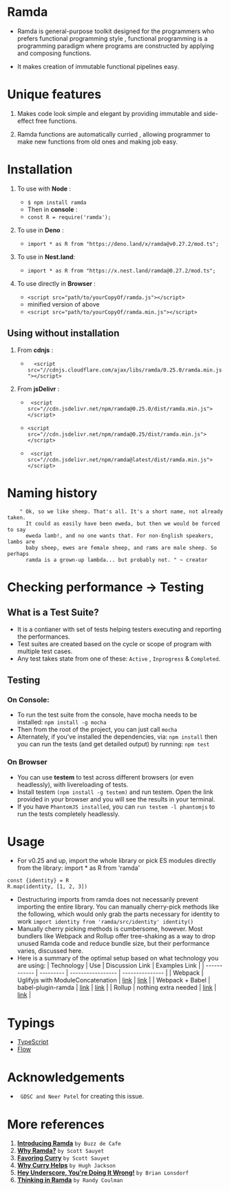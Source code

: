 
# Ramda

+ Ramda is general-purpose toolkit designed for the programmers who prefers
  functional programming style , functional programming is a programming
  paradigm where programs are constructed by applying and composing functions.

+ It makes creation of immutable functional pipelines easy.

# Unique features

1. Makes code look simple and elegant by providing immutable and side-effect
   free functions.

2. Ramda functions are automatically curried , allowing programmer to make new
   functions from old ones and making job easy.

# Installation

1. To use with **Node** :
   +  ``` $ npm install ramda ```
   +  Then in **console** :
   +  ``` const R = require('ramda'); ```

2. To use in **Deno** :
   + ``` import * as R from "https://deno.land/x/ramda@v0.27.2/mod.ts"; ```

3. To use in **Nest.land**:
   + ``` import * as R from "https://x.nest.land/ramda@0.27.2/mod.ts"; ```

4. To use directly in **Browser** :
   +  ``` <script src="path/to/yourCopyOf/ramda.js"></script> ```
   + minified version of above
   +  ``` <script src="path/to/yourCopyOf/ramda.min.js"></script> ```

## Using without installation

1. From **cdnjs** :
   + ```   <script src="//cdnjs.cloudflare.com/ajax/libs/ramda/0.25.0/ramda.min.js"></script>  ```

2. From **jsDelivr** :
   + ``` <script src="//cdn.jsdelivr.net/npm/ramda@0.25.0/dist/ramda.min.js"></script>```

   + ``` <script src="//cdn.jsdelivr.net/npm/ramda@0.25/dist/ramda.min.js"></script> ```

   + ``` <script src="//cdn.jsdelivr.net/npm/ramda@latest/dist/ramda.min.js"></script>```

# Naming history

        " Ok, so we like sheep. That's all. It's a short name, not already taken.
          It could as easily have been eweda, but then we would be forced to say
          eweda lamb!, and no one wants that. For non-English speakers, lambs are
          baby sheep, ewes are female sheep, and rams are male sheep. So perhaps
          ramda is a grown-up lambda... but probably not. " ~ creator

# Checking performance -> Testing

## What is a Test Suite?

   + It is a contianer with set of tests helping testers executing and
     reporting the performances.
   + Test suites are created based on the cycle or scope of program with
     multiple test cases.
   + Any test takes state from one of these: `Active` , `Inprogress` & `Completed`.

## Testing

### On Console:

   + To run the test suite from the console, have mocha needs to be installed:
     ``` npm install -g mocha ```
   + Then from the root of the project, you can just call
     ``` mocha ```
   + Alternately, if you've installed the dependencies, via:
     ``` npm install ```
     then you can run the tests (and get detailed output) by running:
     ``` npm test ```
### On Browser
   + You can use **testem** to test across different browsers (or even
     headlessly), with livereloading of tests.
   + Install testem ```(npm install -g testem)``` and run testem. Open the link      provided in your browser and you will see the results in your terminal.
   + If you have ```PhantomJS installed```, you can ```run testem -l phantomjs```  to run the tests completely headlessly.
# Usage
   + For v0.25 and up, import the whole library or pick ES modules directly from the library:
    import * as R from 'ramda'
  
    const {identity} = R
    R.map(identity, [1, 2, 3])
   + Destructuring imports from ramda does not necessarily prevent importing the entire library. You can manually cherry-pick methods like the following,
     which would only grab the parts necessary for identity to work
     ```import identity from 'ramda/src/identity' identity()```
   + Manually cherry picking methods is cumbersome, however. Most bundlers like      Webpack and Rollup offer tree-shaking as a way to drop unused Ramda code
     and reduce bundle size, but their performance varies, discussed here.
   + Here is a summary of the optimal setup based on what technology you are
     using:
     |  Technology  |    Use    |  Discussion Link  |  Examples Link  |
     | ------------ | --------- | ----------------- | --------------- |
     | Webpack | Uglifyjs with ModuleConcatenation | [link](https://github.com/ramda/ramda/issues/2355) | [link](https://github.com/scabbiaza/ramda-webpack-tree-shaking-examples/blob/master/06-webpack-scope-hoisted/webpack.config.js) |
     | Webpack + Babel  | babel-plugin-ramda  | [link](https://www.andrewsouthpaw.com/ramda-webpack-and-tree-shaking/)  | [link](https://github.com/AndrewSouthpaw/ramda-webpack-tree-shaking-examples/blob/master/07-webpack-babel-plugin-ramda/package.json) |
     | Rollup | nothing extra needed | [link](https://github.com/scabbiaza/ramda-webpack-tree-shaking-examples/blob/master/07-rollup-ramda-tree-shaking/rollup.config.js) | [link](https://github.com/scabbiaza/ramda-webpack-tree-shaking-examples/blob/master/07-rollup-ramda-tree-shaking/rollup.config.js) |
# Typings
   + [TypeScript](https://www.npmjs.com/package/@types/ramda)
   + [Flow](https://github.com/flowtype/flow-typed/tree/master/definitions/npm/ramda_v0.x.x)
# Acknowledgements
   + ` GDSC and Neer Patel` for creating this issue.
# More references
1. [**Introducing Ramda**](http://buzzdecafe.github.io/code/2014/05/16/introducing-ramda) `by Buzz de Cafe`
2. [**Why Ramda?**](http://fr.umio.us/why-ramda/) `by Scott Sauyet`
3. [**Favoring Curry**](http://fr.umio.us/favoring-curry/) `by Scott Sauyet`
4. [**Why Curry Helps**](https://hughfdjackson.com/javascript/why-curry-helps/) `by Hugh Jackson`
5. [**Hey Underscore, You're Doing It Wrong!**](https://www.youtube.com/watch?v=m3svKOdZijA&app=desktop) `by Brian Lonsdorf`
6. [**Thinking in Ramda**](https://randycoulman.com/blog/categories/thinking-in-ramda) `by Randy Coulman`
